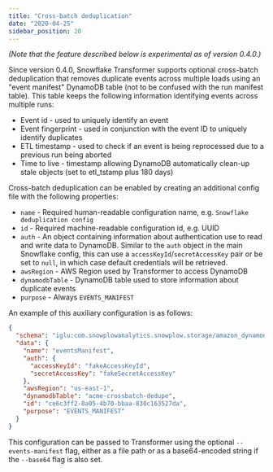 ```yaml
---
title: "Cross-batch deduplication"
date: "2020-04-25"
sidebar_position: 20
---
```


_(Note that the feature described below is experimental as of version 0.4.0.)_

Since version 0.4.0, Snowflake Transformer supports optional cross-batch deduplication that removes duplicate events across multiple loads using an "event manifest" DynamoDB table (not to be confused with the run manifest table). This table keeps the following information identifying events across multiple runs:

- Event id - used to uniquely identify an event
- Event fingerprint - used in conjunction with the event ID to uniquely identify duplicates
- ETL timestamp - used to check if an event is being reprocessed due to a previous run being aborted
- Time to live - timestamp allowing DynamoDB automatically clean-up stale objects (set to etl_tstamp plus 180 days)

Cross-batch deduplication can be enabled by creating an additional config file with the following properties:

- `name` - Required human-readable configuration name, e.g. `Snowflake deduplication config`
- `id` - Required machine-readable configuration id, e.g. UUID
- `auth` - An object containing information about authentication use to read and write data to DynamoDB. Similar to the `auth` object in the main Snowflake config, this can use a `accessKeyId`/`secretAccessKey` pair or be set to `null`, in which case default credentials will be retrieved.
- `awsRegion` - AWS Region used by Transformer to access DynamoDB
- `dynamodbTable` - DynamoDB table used to store information about duplicate events
- `purpose` - Always `EVENTS_MANIFEST`

An example of this auxiliary configuration is as follows:

```json
{
  "schema": "iglu:com.snowplowanalytics.snowplow.storage/amazon_dynamodb_config/jsonschema/2-0-0",
  "data": {
    "name": "eventsManifest",
    "auth": {
      "accessKeyId": "fakeAccessKeyId",
      "secretAccessKey": "fakeSecretAccessKey"
    },
    "awsRegion": "us-east-1",
    "dynamodbTable": "acme-crossbatch-dedupe",
    "id": "ce6c3ff2-8a05-4b70-bbaa-830c163527da",
    "purpose": "EVENTS_MANIFEST"
  }
}
```

This configuration can be passed to Transformer using the optional `--events-manifest` flag, either as a file path or as a base64-encoded string if the `--base64` flag is also set.
